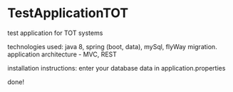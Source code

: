 # TestApplicationTOT
test application for TOT systems

technologies used: java 8, spring (boot, data), mySql, flyWay migration.
application architecture - MVC, REST

installation instructions: enter your database data in application.properties

done!

